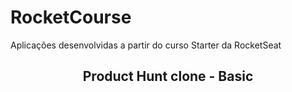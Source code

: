 # RocketCourse
Aplicações desenvolvidas a partir do curso Starter da RocketSeat

<p align="center">
  <h2 align="center"> Product Hunt clone - Basic </h2>
</p>

